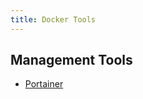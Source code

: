 ```yaml
---
title: Docker Tools
---
```


## Management Tools

* [Portainer](https://github.com/portainer/portainer)
